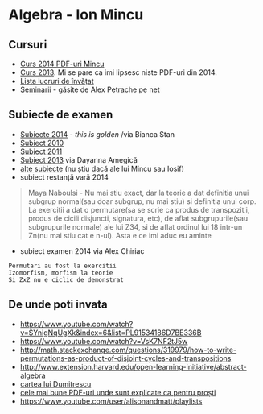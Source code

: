 # Algebra - Ion Mincu

## Cursuri

* [Curs 2014 PDF-uri Mincu](https://www.dropbox.com/sh/03kgo5pwmnj6v63/AACG3WcS6MKTuTGD_9-49oFPa?dl=0)
* [Curs 2013](https://www.dropbox.com/s/93lzpo1xzcgdyhw/cursuri.zip?dl=0). Mi se pare ca imi lipsesc niste PDF-uri din 2014.
* [Lista lucruri de învățat](https://www.dropbox.com/s/na5hnrma19aga3n/lista_de_invatat.pdf?dl=0)
* [Seminarii](https://www.dropbox.com/s/rjxl3vhif32o8u9/seminarii.zip?dl=0) - găsite de Alex Petrache pe net

## Subiecte de examen

- [Subiecte 2014](https://www.dropbox.com/sh/dr6a6aouwgmjfew/AADTWMkJ4ImxVvjksA7ttrsja?dl=0) - _this is golden_ /via Bianca Stan
- [Subiect 2010](https://www.dropbox.com/s/kfr02od9wo7d5tz/algebra1.pdf?dl=0)
- [Subiect 2011](https://www.dropbox.com/s/wyjjvr21u5l1158/algebra1_2011.pdf?dl=0)
- [Subiect 2013](https://www.dropbox.com/s/4tzpqvozbk585tq/subiect_2013.jpg?dl=0) via Dayanna Amegică
- [alte subiecte](https://www.dropbox.com/sh/vcnw6k6omnk2vtu/AACQJkfhLMWZ16axiTXS3NFra?dl=0) (nu știu dacă ale lui Mincu sau Iosif)
- subiect restanță vară 2014

> Maya Naboulsi - Nu mai stiu exact, dar la teorie a dat definitia unui subgrup normal(sau doar subgrup, nu mai stiu) si definitia unui corp. La exercitii a dat o permutare(sa se scrie ca produs de transpozitii, produs de cicili disjuncti, signatura, etc), de aflat subgrupurile(sau subgrupurile normale) ale lui Z34, si de aflat ordinul lui 18 intr-un Zn(nu mai stiu cat e n-ul). Asta e ce imi aduc eu aminte

- subiect examen 2014 via Alex Chiriac

```
Permutari au fost la exercitii
Izomorfism, morfism la teorie
Si ZxZ nu e ciclic de demonstrat
```

## De unde poti invata

* https://www.youtube.com/watch?v=SYnigNqUgXk&index=6&list=PL91534186D7BE336B
* https://www.youtube.com/watch?v=VsK7NF2tJ5w
* http://math.stackexchange.com/questions/319979/how-to-write-permutations-as-product-of-disjoint-cycles-and-transpositions
* http://www.extension.harvard.edu/open-learning-initiative/abstract-algebra
* [cartea lui Dumitrescu](https://www.dropbox.com/s/x7isnbcr3rjo4dh/Dumitrescu%20T.%20-%20Algebra%201%20%282006%29.pdf?dl=0)
* [cele mai bune PDF-uri unde sunt explicate ca pentru proști](http://maths.mq.edu.au/~chris/notes/third_groups.html)
* https://www.youtube.com/user/alisonandmatt/playlists
